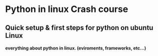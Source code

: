 # Python in linux Crash course

##  Quick setup & first steps for python on ubuntu Linux

#### everything about python in linux. (eviroments, frameworks, etc...)

